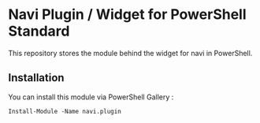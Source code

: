 # Navi Plugin / Widget for PowerShell Standard

This repository stores the module behind the widget for navi in PowerShell.

## Installation

You can install this module via PowerShell Gallery :

```pwsh
Install-Module -Name navi.plugin
```
